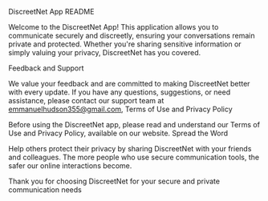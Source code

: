 DiscreetNet App README

Welcome to the DiscreetNet App! This application allows you to communicate securely and discreetly, ensuring your conversations remain private and protected. Whether you're sharing sensitive information or simply valuing your privacy, DiscreetNet has you covered.

Feedback and Support

We value your feedback and are committed to making DiscreetNet better with every update. If you have any questions, suggestions, or need assistance, please contact our support team at emmanuelhudson355@gmail.com,
Terms of Use and Privacy Policy

Before using the DiscreetNet app, please read and understand our Terms of Use and Privacy Policy, available on our website.
Spread the Word

Help others protect their privacy by sharing DiscreetNet with your friends and colleagues. The more people who use secure communication tools, the safer our online interactions become.

Thank you for choosing DiscreetNet for your secure and private communication needs
